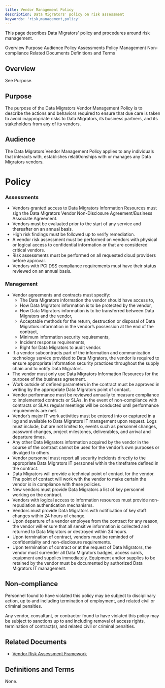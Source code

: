 ```yaml
---
title: Vendor Management Policy
description: Data Migrators' policy on risk assessment
keywords: 'risk,management,policy'
---
```


<PageDescription>

This page describes Data Migrators' policy and procedures around risk management.

</PageDescription>



<AnchorLinks>
  <AnchorLink>Overview</AnchorLink>
  <AnchorLink>Purpose</AnchorLink>
  <AnchorLink>Audience</AnchorLink>
  <AnchorLink>Policy Assessments </AnchorLink>
  <AnchorLink>Policy Management</AnchorLink>
  <AnchorLink>Non-compliance</AnchorLink>
  <AnchorLink>Related Documents</AnchorLink>
  <AnchorLink>Definitions and Terms</AnchorLink>
</AnchorLinks>

## Overview

See Purpose.

## Purpose

The purpose of the Data Migrators Vendor Management Policy is to describe the actions and behaviors required to ensure that due care is taken to avoid inappropriate risks to Data Migrators, its business partners, and its stakeholders from any of its vendors.

## Audience

The Data Migrators Vendor Management Policy applies to any individuals that interacts with, establishes relati0onships with or manages any Data Migrators vendors.

# Policy

### Assessments

- Vendors granted access to Data Migrators Information Resources must sign the Data Migrators Vendor Non-Disclosure Agreement/Business Associate Agreement.
- Vendors must be evaluated prior to the start of any service and thereafter on an annual basis.
- High risk findings must be followed up to verify remediation.
- A vendor risk assessment must be performed on vendors with physical or logical access to confidential information or that are considered critical vendors.
- Risk assessments must be performed on all requested cloud providers before approval.
- Vendors with PCI DSS compliance requirements must have their status reviewed on an annual basis.

### Management

- Vendor agreements and contracts must specify:
  - The Data Migrators information the vendor should have access to,
  - How Data Migrators information is to be protected by the vendor,
  - How Data Migrators information is to be transferred between Data Migrators and the vendor,
  - Acceptable methods for the return, destruction or disposal of Data Migrators information in the vendor’s possession at the end of the contract,
  - Minimum information security requirements,
  - Incident response requirements,
  - Right for Data Migrators to audit vendor.
- If a vendor subcontracts part of the information and communication technology service provided to Data Migrators, the vendor is required to ensure appropriate information security practices throughout the supply chain and to notify Data Migrators.
- The vendor must only use Data Migrators Information Resources for the purpose of the business agreement.
- Work outside of defined parameters in the contract must be approved in writing by the appropriate Data Migrators point of contact.
- Vendor performance must be reviewed annually to measure compliance to implemented contracts or SLAs. In the event of non-compliance with contracts or SLAs regular meetings will be conducted until performance requirements are met.
- Vendor’s major IT work activities must be entered into or captured in a log and available to Data Migrators IT management upon request. Logs must include, but are not limited to, events such as personnel changes, password changes, project milestones, deliverables, and arrival and departure times.
- Any other Data Migrators information acquired by the vendor in the course of the contract cannot be used for the vendor’s own purposes or divulged to others.
- Vendor personnel must report all security incidents directly to the appropriate Data Migrators IT personnel within the timeframe defined in the contract.
- Data Migrators will provide a technical point of contact for the vendor. The point of contact will work with the vendor to make certain the vendor is in compliance with these policies.
- New vendors must provide Data Migrators a list of key personnel working on the contract.
- Vendors with logical access to information resources must provide non-repudiation authentication mechanisms.
- Vendors must provide Data Migrators with notification of key staff changes within 24 hours of change.
- Upon departure of a vendor employee from the contract for any reason, the vendor will ensure that all sensitive information is collected and returned to Data Migrators or destroyed within 24 hours.
- Upon termination of contract, vendors must be reminded of confidentiality and non-disclosure requirements.
- Upon termination of contract or at the request of Data Migrators, the vendor must surrender all Data Migrators badges, access cards, equipment and supplies immediately. Equipment and/or supplies to be retained by the vendor must be documented by authorized Data Migrators IT management.

## Non-compliance

Personnel found to have violated this policy may be subject to disciplinary action, up to and including termination of employment, and related civil or criminal penalties.

Any vendor, consultant, or contractor found to have violated this policy may be subject to sanctions up to and including removal of access rights, termination of contract(s), and related civil or criminal penalties.

## Related Documents

- [Vendor Risk Assessment Framework](public/DM_Vendor_Risk_Assessment.xlsx)

## Definitions and Terms

None.